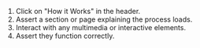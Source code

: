1. Click on "How it Works" in the header.
2. Assert a section or page explaining the process loads.
3. Interact with any multimedia or interactive elements.
4. Assert they function correctly.